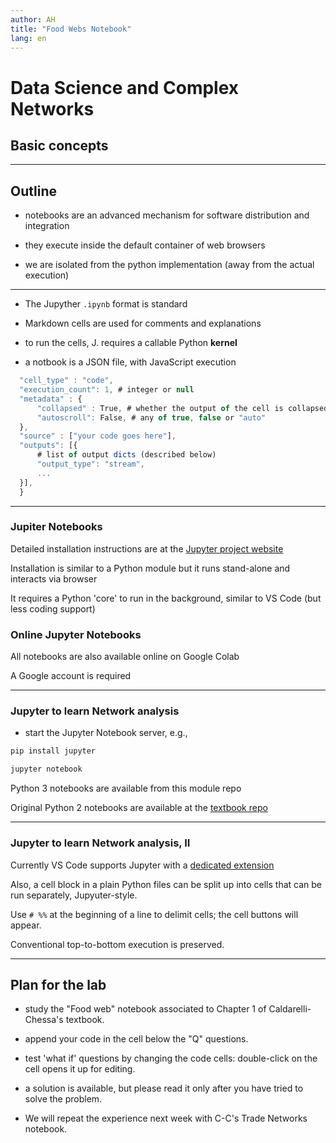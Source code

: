 ```yaml
---
author: AH 
title: "Food Webs Notebook"
lang: en
---
```



# Data Science and Complex Networks

## Basic concepts

---

## Outline

- notebooks are an advanced mechanism for software distribution and integration

- they execute inside the default container of web browsers

- we are isolated from the python implementation (away from the actual execution)

---

- The Jupyther `.ipynb` format is standard
  
- Markdown cells are used for comments and explanations

- to run the cells, J. requires a callable Python __kernel__ 

- a notbook is a JSON file, with JavaScript execution

```js
  "cell_type" : "code",
  "execution_count": 1, # integer or null
  "metadata" : {
      "collapsed" : True, # whether the output of the cell is collapsed
      "autoscroll": False, # any of true, false or "auto"
  },
  "source" : ["your code goes here"],
  "outputs": [{
      # list of output dicts (described below)
      "output_type": "stream",
      ...
  }],
  }
```

---

### Jupiter Notebooks

Detailed installation instructions are at the [Jupyter project website](https://jupyter.org/install)

Installation is similar to a Python module but it runs stand-alone and interacts via browser

It requires a Python 'core' to run in the background, similar to VS Code (but less coding support)

### Online Jupyter Notebooks

All notebooks are also available online on Google Colab

A Google account is required

---

### Jupyter to learn Network analysis

- start the Jupyter Notebook server, e.g.,

```bash
pip install jupyter

jupyter notebook
```

Python 3 notebooks are available from this module repo

Original Python 2 notebooks are available at the [textbook repo](github.com/datascienceandcomplexnetworks/book_code)

---

### Jupyter to learn Network analysis, II

Currently VS Code supports Jupyter with a [dedicated extension](https://marketplace.visualstudio.com/items?itemName=ms-toolsai.jupyter)

Also, a cell block in a plain Python files can be split up into cells that can be run separately, Jupyuter-style.

Use ``# %%`` at the beginning of a line to delimit cells; the cell buttons will appear.

Conventional top-to-bottom execution is preserved.

---

## Plan for the lab

- study the "Food web" notebook associated to Chapter 1 of Caldarelli-Chessa's textbook.

- append your code in the cell below the "Q" questions.

- test 'what if' questions by changing the code cells: double-click on the cell opens it up for editing.

- a solution is available, but please read it only after you have tried to solve the problem.

- We will repeat the experience next week with C-C's Trade Networks notebook.
